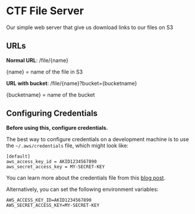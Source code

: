 # CTF File Server
Our simple web server that give us download links to our files on S3

## URLs

**Normal URL**: /file/{name}

{name} = name of the file in S3

**URL with bucket**: /file/{name}?bucket={bucketname}

{bucketname} = name of the bucket

## Configuring Credentials

**Before using this, configure credentials.**

The best way to configure credentials on a development machine is to use the `~/.aws/credentials` file, which might look like:

```
[default]
aws_access_key_id = AKID1234567890
aws_secret_access_key = MY-SECRET-KEY
```

You can learn more about the credentials file from this
[blog post](http://blogs.aws.amazon.com/security/post/Tx3D6U6WSFGOK2H/A-New-and-Standardized-Way-to-Manage-Credentials-in-the-AWS-SDKs).

Alternatively, you can set the following environment variables:

```
AWS_ACCESS_KEY_ID=AKID1234567890
AWS_SECRET_ACCESS_KEY=MY-SECRET-KEY
```
